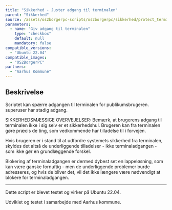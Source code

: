 ```yaml
---
title: "Sikkerhed - Juster adgang til terminalen"
parent: "Sikkerhed"
source: /assets/os2borgerpc-scripts/os2borgerpc/sikkerhed/protect_terminal.sh
parameters:
  - name: "Giv adgang til terminalen"
    type: "checkbox"
    default: null
    mandatory: false
compatible_versions:
  - "Ubuntu 22.04"
compatible_images:
  - "OS2BorgerPC"
partners:
  - "Aarhus Kommune"
---
```


## Beskrivelse
Scriptet kan spærre adgangen til terminalen for publikumsbrugeren. superuser har stadig adgang.

SIKKERHEDSMÆSSIGE OVERVEJELSER:
Bemærk, at brugerens adgang til terminalen ikke i sig selv er et sikkerhedshul. Brugeren kan fra terminalen gøre præcis de ting, som vedkommende har tilladelse til i forvejen.

Hvis brugeren er i stand til at udfordre systemets sikkerhed fra terminalen, skyldes det altså de underliggende tilladelser - ikke terminaladgangen - som ikke gør en grundlæggende forskel.

Blokering af terminaladgangen er dermed dybest set en lappeløsning, som kan være ganske fornuftig - men de underliggende problemer burde adresseres, og hvis de bliver det, vil det ikke længere være nødvendigt at blokere for terminaladgangen.

--------------------

Dette script er blevet testet og virker på Ubuntu 22.04.

Udviklet og testet i samarbejde med Aarhus kommune.